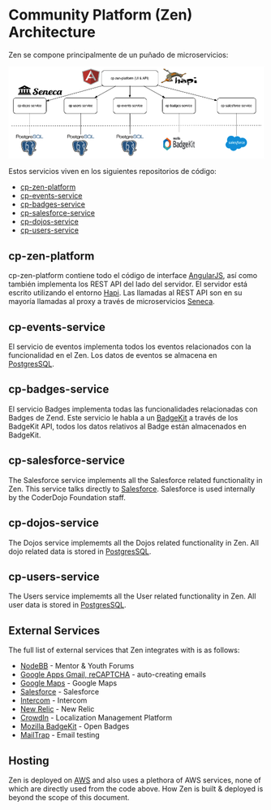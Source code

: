 # Community Platform (Zen) Architecture

Zen se compone principalmente de un puñado de microservicios:

![](services-2.png)

Estos servicios viven en los siguientes repositorios de código:

* [cp-zen-platform](https://github.com/CoderDojo/cp-zen-platform)
* [cp-events-service](https://github.com/CoderDojo/cp-events-service)
* [cp-badges-service](https://github.com/CoderDojo/cp-badges-service)
* [cp-salesforce-service](https://github.com/CoderDojo/cp-salesforce-service)
* [cp-dojos-service](https://github.com/CoderDojo/cp-dojos-service)
* [cp-users-service](https://github.com/CoderDojo/cp-users-service)

## cp-zen-platform

cp-zen-platform contiene todo el código de interface [AngularJS](https://angularjs.org/), así como también implementa los REST API del lado del servidor. El servidor está escrito utilizando el entorno [Hapi](http://hapijs.com/). Las llamadas al REST API son en su mayoría llamadas al proxy a través de microservicios [Seneca](http://senecajs.org/).

## cp-events-service

El servicio de eventos implementa todos los eventos relacionados con la funcionalidad en el Zen. Los datos de eventos se almacena en [PostgresSQL](http://www.postgresql.org/).

## cp-badges-service

El servicio Badges implementa todas las funcionalidades relacionadas con Badges de Zend. Este servicio le habla a un [BadgeKit](http://badgekit.openbadges.org) a través de los BadgeKit API, todos los datos relativos al Badge están almacenados en BadgeKit.

## cp-salesforce-service

The Salesforce service implements all the Salesforce related functionality in Zen. This service talks directly to [Salesforce](https://developer.salesforce.com/). Salesforce is used internally by the CoderDojo Foundation staff.

## cp-dojos-service

The Dojos service implememts all the Dojos related functionality in Zen. All dojo related data is stored in [PostgresSQL](http://www.postgresql.org/).

## cp-users-service

The Users service implememts all the User related functionality in Zen. All user data is stored in [PostgresSQL](http://www.postgresql.org/).

## External Services

The full list of external services that Zen integrates with is as follows:

* [NodeBB](https://nodebb.org/) - Mentor & Youth Forums
* [Google Apps Gmail, reCAPTCHA](https://developers.google.com/) - auto-creating emails
* [Google Maps](https://maps.google.com) - Google Maps
* [Salesforce](https://www.salesforce.com/) - Salesforce
* [Intercom](https://www.intercom.io/) - Intercom
* [New Relic](http://newrelic.com/) - New Relic
* [CrowdIn](https://crowdin.com/project/zen-community-platform) - Localization Management Platform
* [Mozilla BadgeKit](http://badgekit.openbadges.org/) - Open Badges
* [MailTrap](https://mailtrap.io/) - Email testing

## Hosting

Zen is deployed on [AWS](http://aws.amazon.com/) and also uses a plethora of AWS services, none of which are directly used from the code above. How Zen is built & deployed is beyond the scope of this document.
